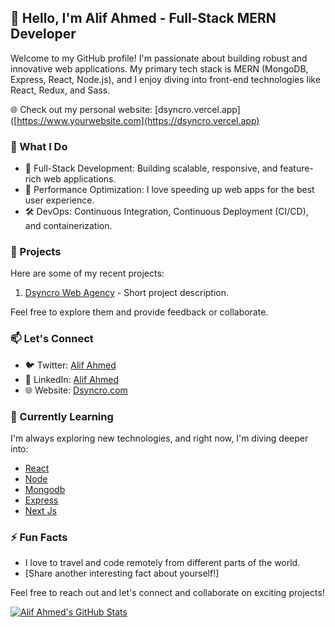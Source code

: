 ## 👋 Hello, I'm Alif Ahmed - Full-Stack MERN Developer

Welcome to my GitHub profile! I'm passionate about building robust and innovative web applications. My primary tech stack is MERN (MongoDB, Express, React, Node.js), and I enjoy diving into front-end technologies like React, Redux, and Sass.

🌐 Check out my personal website: [dsyncro.vercel.app]([https://www.yourwebsite.com](https://dsyncro.vercel.app)

### 💼 What I Do

- 🔧 Full-Stack Development: Building scalable, responsive, and feature-rich web applications.
- 🚀 Performance Optimization: I love speeding up web apps for the best user experience.
- 🛠️ DevOps: Continuous Integration, Continuous Deployment (CI/CD), and containerization.

### 🚀 Projects

Here are some of my recent projects:

1. [Dsyncro Web Agency](https://github.com/AlifAhmed24/Dsyncro) - Short project description.

Feel free to explore them and provide feedback or collaborate.

### 📫 Let's Connect

- 🐦 Twitter: [Alif Ahmed](https://twitter.com/yourtwitterhandle)
- 💼 LinkedIn: [Alif Ahmed](https://www.linkedin.com/in/alif-ahmed-8b916029a)
- 🌐 Website: [Dsyncro.com](https://dsyncro.vercel.app/)

### 🌱 Currently Learning

I'm always exploring new technologies, and right now, I'm diving deeper into:

- [React](https://reactjs.org/)
- [Node](https://dsyncro.vercel.app/)
- [Mongodb](https://dsyncro.vercel.app/)
- [Express](https://dsyncro.vercel.app/)
- [Next Js](https://dsyncro.vercel.app/)

### ⚡ Fun Facts

- I love to travel and code remotely from different parts of the world.
- [Share another interesting fact about yourself!]

Feel free to reach out and let's connect and collaborate on exciting projects!

[![Alif Ahmed's GitHub Stats](https://github-readme-stats.vercel.app/api?username=AlifAhmed24&show_icons=true&count_private=true)](https://github.com/AlifAhmed24)

